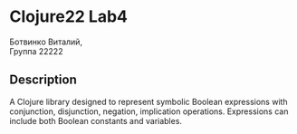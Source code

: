 # Clojure22 Lab4
Ботвинко Виталий,\
Группа 22222

## Description
A Clojure library designed to represent symbolic Boolean expressions
 with conjunction, disjunction, negation, implication operations. 
 Expressions can include both Boolean constants and variables.
